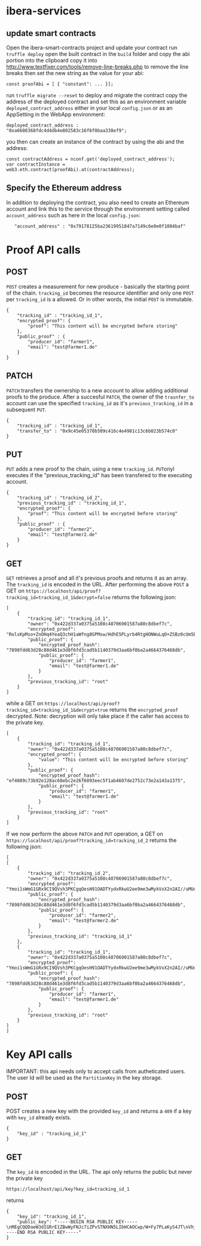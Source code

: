 # ibera-services

## update smart contracts

Open the ibera-smart-contracts project and update your contract
run `truffle deploy` 
open the built contract in the `build` folder and copy the abi portion into the clipboard
copy it into http://www.textfixer.com/tools/remove-line-breaks.php to remove the line breaks
then set the new string as the value for your abi:
```
const proofAbi = [ { "constant": ... }];
```
run `truffle migrate --reset` to deploy and migrate the contract
copy the address of the deployed contract and set this as an environment variable `deployed_contract_address` either in your local `config.json` or as an AppSetting in the WebApp environment: 
```
deployed_contract_address : "0xa6608368fdc4d4db4e802583c16f6f0baa338ef9";
```

you then can create an instance of the contract by using the abi and the address:
```
const contractAddress = nconf.get('deployed_contract_address');
var contractInstance = web3.eth.contract(proofAbi).at(contractAddress);
```
## Specify the Ethereum address
In addition to deploying the contract, you also need to create an Ethereum account and link this to the service through the environment setting called `account_address` such as here in the local `config.json`:

```
   "account_address" : "0x79178125ba23619951847a7149c6e0e0f1804baf"
```

# Proof API calls

## POST
`POST` creates a measurement for new produce - basically the starting point of the chain. `tracking_id` becomes the resource identifier and only one `POST` per `tracking_id` is a allowed. Or in other words, the initial `POST` is immutable.
```
{
    "tracking_id" : "tracking_id_1",
    "encrypted_proof": {
        "proof": "This content will be encrypted before storing"
    },
    "public_proof" : {
        "producer_id": "farmer1",
        "email": "test@farmer1.de"
    }
}
```

## PATCH
`PATCH` transfers the ownership to a new account to allow adding additional proofs to the produce. After a succesful `PATCH`, the owner of the `trasnfer_to` account can use the specified `tracking_id` as it's `previous_tracking_id` in a subsequent `PUT`. 
```
{
    "tracking_id" : "tracking_id_1",
    "transfer_to" : "0x9c45e05370b509c416c4e4981c13c6b023b574c0"
}
```

## PUT
`PUT` adds a new proof to the chain, using a new `tracking_id`. `PUT`onyl executes if the "previous_tracking_id" has been transfered to the executing account. 
```
{
    "tracking_id" : "tracking_id_2",
    "previous_tracking_id" : "tracking_id_1",
    "encrypted_proof": {
        "proof": "This content will be encrypted before storing"
    },
    "public_proof" : {
        "producer_id": "farmer2",
        "email": "test@farmer2.de"
    }
}
```
## GET
`GET` retrieves a proof and all it's previous proofs and returns it as an array. The `tracking_id` is encoded in the URL.
After performing the above `POST` a GET on `https://localhost/api/proof?tracking_id=tracking_id_1&decrypt=false` returns the following json: 
```
[
    {
        "tracking_id": "tracking_id_1",
        "owner": "0x422d337a0375a5108c48706901587a80c8dbef7c",
        "encrypted_proof": "RolsKpMso+ZnOHq4YeaQ3chH1aWfng8GPMsw/HdhE5PLyrb4RtgHONWuLqO+ZSBz0cUm5bTzUXLvlrWk4Um7XyBvKccDv9/dEAP3pIO+G9w70qtxKbpeZpdEnR2kAbatuOD5rrFUI4fNJj7NoUncY59o7ppMX3xfDp7U7n9GzAo4Z0667EKw3YNM4gParDKYpuhXcupjN7Xr77SAMpkRF29lxrS23EhXpQ368aUzgdZP5A0YBidI1Ah48sjdroXh",
        "public_proof": {
            "encrypted_proof_hash": "7898fdd63d28c88d461e3d8f6fd3cad5b1140379d3aa6bf0ba2a4664376468db",
            "public_proof": {
                "producer_id": "farmer1",
                "email": "test@farmer1.de"
            }
        },
        "previous_tracking_id": "root"
    }
]
```
while a GET on `https://localhost/api/proof?tracking_id=tracking_id_1&decrypt=true` returns the `encrypted_proof` decrypted. Note: decryption will only take place if the caller has access to the private key. 
```
[
    {
        "tracking_id": "tracking_id_1",
        "owner": "0x422d337a0375a5108c48706901587a80c8dbef7c",
        "encrypted_proof": {
            "value": "This content will be encrypted before storing"
        },
        "public_proof": {
            "encrypted_proof_hash": "ef4089c73b92e128ac68ebc2e26f6893eec5f1ab4607de2752c73e2a143a1375",
            "public_proof": {
                "producer_id": "farmer1",
                "email": "test@farmer1.de"
            }
        },
        "previous_tracking_id": "root"
    }
]
```
If we now perform the above `PATCH` and `PUT` operation, a GET on `https://localhost/api/proof?tracking_id=tracking_id_2` returns the following json: 
```
[
[
    {
        "tracking_id": "tracking_id_2",
        "owner": "0x422d337a0375a5108c48706901587a80c8dbef7c",
        "encrypted_proof": "Ymoi1sWmG1GRx9CI9QVsh3PKCgqOesH91OADTYydxRkwU2ee9me3wMykVxX2n2AI//uMUqyMmnm1CMbzjS598gk5pZCskhlJ4tMY/ZGXxm7gBZ/3snoNHKuaAxFASMgAdrjH+/WBnaQYsH55wgKc03e+uhBj6yTeXa06aCNFLKQ=",
        "public_proof": {
            "encrypted_proof_hash": "7898fdd63d28c88d461e3d8f6fd3cad5b1140379d3aa6bf0ba2a4664376468db",
            "public_proof": {
                "producer_id": "farmer2",
                "email": "test@farmer2.de"
            }
        },
        "previous_tracking_id": "tracking_id_1"
    },
    {
        "tracking_id": "tracking_id_1",
        "owner": "0x422d337a0375a5108c48706901587a80c8dbef7c",
        "encrypted_proof": "Ymoi1sWmG1GRx9CI9QVsh3PKCgqOesH91OADTYydxRkwU2ee9me3wMykVxX2n2AI//uMUqyMmnm1CMbzjS598gk5pZCskhlJ4tMY/ZGXxm7gBZ/3snoNHKuaAxFASMgAdrjH+/WBnaQYsH55wgKc03e+uhBj6yTeXa06aCNFLKQ=",
        "public_proof": {
            "encrypted_proof_hash": "7898fdd63d28c88d461e3d8f6fd3cad5b1140379d3aa6bf0ba2a4664376468db",
            "public_proof": {
                "producer_id": "farmer1",
                "email": "test@farmer1.de"
            }
        },
        "previous_tracking_id": "root"
    }
]
]
```

# Key API calls
IMPORTANT: this api needs only to accept calls from autheticated users. The user Id will be used as the `PartitionKey` in the key storage.

## POST
POST creates a new key with the provided `key_id` and returns a `409` if a key with `key_id` already exists.
```
{
    "key_id" : "tracking_id_1"
}
```

## GET
The `key_id` is encoded in the URL. The api only returns the public but never the private key
```
https://localhost/api/key?key_id=tracking_id_1
```
returns
```
{
    "key_id": "tracking_id_1",
    "public_key": "-----BEGIN RSA PUBLIC KEY-----\nMEgCQQDaeW3dIGRrE1ZBwWyFNJc7iZPvSTNXHN5LIbHCAOCwp/W+Fy7PLaKyS4JT\nVhjV1/AmRmwnbeUI9/HZEVGaF573AgMBAAE=\n-----END RSA PUBLIC KEY-----"
}
```
